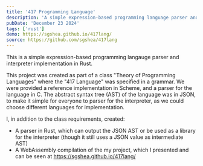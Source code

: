 ```yaml
---
title: '417 Programming Language'
description: 'A simple expression-based programming language parser and interpreter.'
pubDate: 'December 23 2024'
tags: ['rust']
demo: https://sgshea.github.io/417lang/
source: https://github.com/sgshea/417lang
---
```


This is a simple expression-based programming langauge parser and interpreter implementation in Rust.

This project was created as part of a class "Theory of Programming Languages" where the "417 Language" was specified in a grammar.
We were provided a reference implementation in Scheme, and a parser for the language in C.
The abstract syntax tree (AST) of the language was in JSON, to make it simple for everyone to parser for the interpreter, as we could choose different languages for implementation.

I, in addition to the class requirements, created:
- A parser in Rust, which can output the JSON AST or be used as a library for the interpreter (though it still uses a JSON value as intermediate AST)
- A WebAssembly compilation of the my project, which I presented and can be seen at https://sgshea.github.io/417lang/
